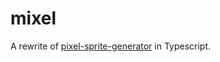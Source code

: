 # mixel
A rewrite of [pixel-sprite-generator](https://github.com/zfedoran/pixel-sprite-generator) in Typescript.
